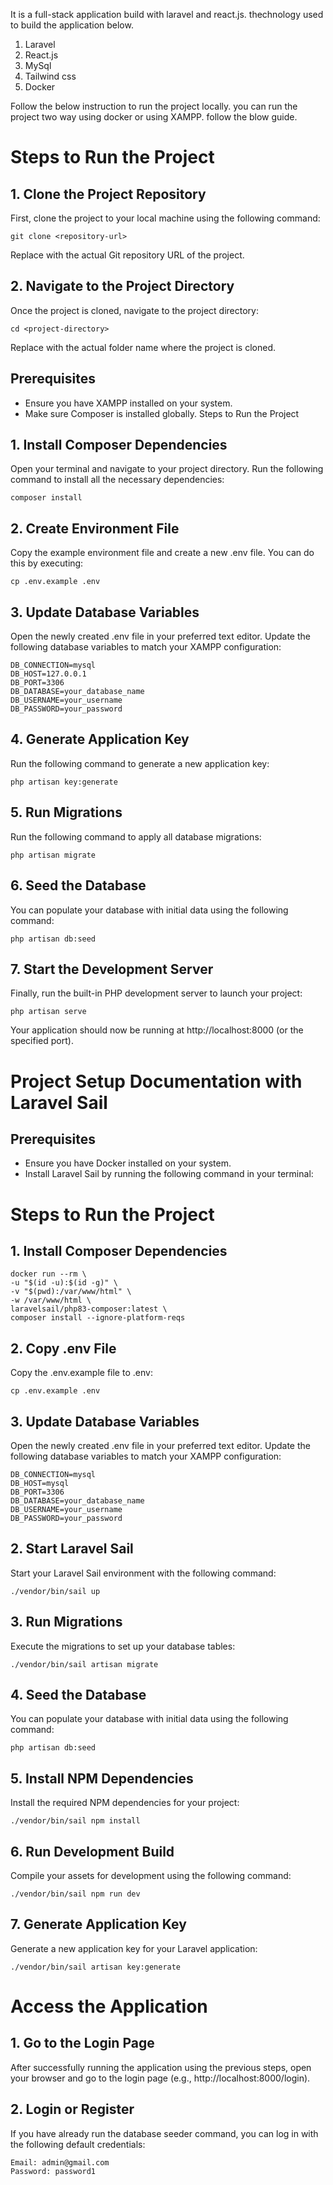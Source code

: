 It is a full-stack application build with laravel and react.js. thechnology used to build the application below.

1. Laravel
2. React.js
3. MySql
4. Tailwind css
5. Docker

Follow the below instruction to run the project locally. you can run the project two way using docker or using XAMPP. follow the blow guide.

# Steps to Run the Project

## 1. Clone the Project Repository
First, clone the project to your local machine using the following command:

    git clone <repository-url>

Replace <repository-url> with the actual Git repository URL of the project.

## 2. Navigate to the Project Directory
Once the project is cloned, navigate to the project directory:

    cd <project-directory>
    
Replace <project-directory> with the actual folder name where the project is cloned.


## Prerequisites
* Ensure you have XAMPP installed on your system.
* Make sure Composer is installed globally.
Steps to Run the Project

## 1. Install Composer Dependencies
Open your terminal and navigate to your project directory. Run the following command to install all the necessary dependencies:

    composer install

## 2. Create Environment File
Copy the example environment file and create a new .env file. You can do this by executing:

    cp .env.example .env

## 3. Update Database Variables

Open the newly created .env file in your preferred text editor. Update the following database variables to match your XAMPP configuration:

    DB_CONNECTION=mysql
    DB_HOST=127.0.0.1
    DB_PORT=3306
    DB_DATABASE=your_database_name
    DB_USERNAME=your_username
    DB_PASSWORD=your_password

## 4. Generate Application Key
 
 Run the following command to generate a new application key:

    php artisan key:generate

## 5. Run Migrations
Run the following command to apply all database migrations:

    php artisan migrate

## 6. Seed the Database

You can populate your database with initial data using the following command:

    php artisan db:seed

## 7. Start the Development Server

Finally, run the built-in PHP development server to launch your project:

    php artisan serve

Your application should now be running at http://localhost:8000 (or the specified port).

# Project Setup Documentation with Laravel Sail


## Prerequisites

* Ensure you have Docker installed on your system.
* Install Laravel Sail by running the following command in your terminal:

# Steps to Run the Project

## 1. Install Composer Dependencies

    docker run --rm \
    -u "$(id -u):$(id -g)" \
    -v "$(pwd):/var/www/html" \
    -w /var/www/html \
    laravelsail/php83-composer:latest \
    composer install --ignore-platform-reqs

## 2. Copy .env File

Copy the .env.example file to .env:

    cp .env.example .env

## 3. Update Database Variables

Open the newly created .env file in your preferred text editor. Update the following database variables to match your XAMPP configuration:

    DB_CONNECTION=mysql
    DB_HOST=mysql
    DB_PORT=3306
    DB_DATABASE=your_database_name
    DB_USERNAME=your_username
    DB_PASSWORD=your_password

## 2. Start Laravel Sail
Start your Laravel Sail environment with the following command:

    ./vendor/bin/sail up

## 3. Run Migrations
Execute the migrations to set up your database tables:

    ./vendor/bin/sail artisan migrate

## 4. Seed the Database
You can populate your database with initial data using the following command:

    php artisan db:seed

## 5. Install NPM Dependencies
Install the required NPM dependencies for your project:

    ./vendor/bin/sail npm install

## 6. Run Development Build
Compile your assets for development using the following command:

    ./vendor/bin/sail npm run dev

## 7. Generate Application Key
Generate a new application key for your Laravel application:

    ./vendor/bin/sail artisan key:generate

# Access the Application

## 1. Go to the Login Page
After successfully running the application using the previous steps, open your browser and go to the login page (e.g., http://localhost:8000/login).

## 2. Login or Register
If you have already run the database seeder command, you can log in with the following default credentials:

    Email: admin@gmail.com
    Password: password1
